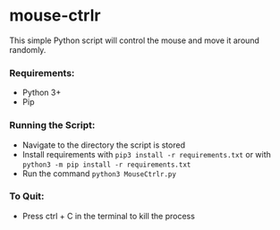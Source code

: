 # mouse-ctrlr
This simple Python script will control the mouse and move it around randomly.

### Requirements:
- Python 3+
- Pip

### Running the Script:
- Navigate to the directory the script is stored
- Install requirements with `pip3 install -r requirements.txt` or with `python3 -m pip install -r requirements.txt`
- Run the command `python3 MouseCtrlr.py`

### To Quit:
- Press ctrl + C in the terminal to kill the process

